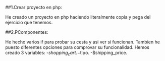 ##1.Crear proyecto en php:

He creado un proyecto en php haciendo literalmente copia y pega del ejercicio que tenemos.

##2.PComponentes:

He hecho varios if para probar su cesta y asi ver si funcionan. Tambien he puesto diferentes 
opciones para comprovar su funcionalidad.
Hemos creado 3 variables:
-$shopping_cart.
-$tipo.
-$shipping_price.